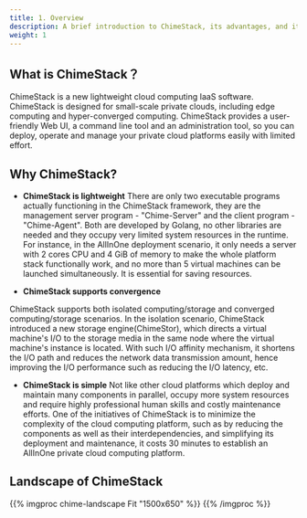 ```yaml
---
title: 1. Overview
description: A brief introduction to ChimeStack, its advantages, and its landscape
weight: 1
---
```


## What is ChimeStack？

ChimeStack is a new lightweight cloud computing IaaS software. ChimeStack is designed for small-scale private clouds, including edge computing and hyper-converged computing. ChimeStack provides a user-friendly Web UI, a command line tool and an administration tool, so you can deploy, operate and manage your private cloud platforms easily with limited effort.

## Why ChimeStack?

* **ChimeStack is lightweight** 
There are only two executable programs actually functioning in the ChimeStack framework, they are the management server program - "Chime-Server" and the client program - "Chime-Agent". Both are developed by Golang, no other libraries are needed and they occupy very limited system resources in the runtime. For instance, in the AllInOne deployment scenario, it only needs a server with 2 cores CPU and 4 GiB of memory to make the whole platform stack functionally work, and no more than 5 virtual machines can be launched simultaneously. It is essential for saving resources. 

* **ChimeStack supports convergence** 

ChimeStack supports both isolated computing/storage and converged computing/storage scenarios. In the isolation scenario, ChimeStack introduced a new storage engine(ChimeStor), which directs a virtual machine's I/O to the storage media in the same node where the virtual machine's instance is located. With such I/O affinity mechanism, it shortens the I/O path and reduces the network data transmission amount, hence improving the I/O performance such as reducing the I/O latency, etc. 
  
* **ChimeStack is simple** 
Not like other cloud platforms which deploy and maintain many components in parallel, occupy more system resources and require highly professional human skills and costly maintenance efforts. One of the initiatives of ChimeStack is to minimize the complexity of the cloud computing platform, such as by reducing the components as well as their interdependencies, and simplifying its deployment and maintenance, it costs 30 minutes to establish an AllInOne private cloud computing platform. 

## Landscape of ChimeStack
{{% imgproc chime-landscape Fit "1500x650" %}}
{{% /imgproc %}}

